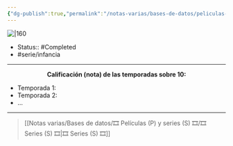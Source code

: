 ```yaml
---
{"dg-publish":true,"permalink":"/notas-varias/bases-de-datos/peliculas-p-y-series-s/s-doraemon/"}
---
```



![|160](https://m.media-amazon.com/images/M/MV5BNTkzNjJhYjQtNjU0Yy00Y2M3LWI2ZDgtNDRhZmNlNDFjMjQ5XkEyXkFqcGdeQXVyODk2ODI3MTU@._V1_SX300.jpg)

- Status:: #Completed 
- #serie/infancia  

---

**<center>Calificación (nota) de las temporadas sobre 10:</center>**

- Temporada 1: 
- Temporada 2: 
- ...

---

> [[Notas varias/Bases de datos/🎞️ Películas (P) y series (S) 🎞️/🎞️ Series (S) 🎞️\|🎞️ Series (S) 🎞️]]